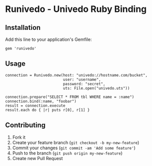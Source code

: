# Runivedo - Univedo Ruby Binding 

## Installation

Add this line to your application's Gemfile:

    gem 'runivedo'

## Usage

    connection = Runivedo.new(host: "univedo://hostname.com/bucket",
                              user: "username",
                              password: "secret",
                              uts: File.open("univedo.uts"))
    
    connection.prepare("SELECT * FROM tbl WHERE name = :name")
    connection.bind(:name, "foobar")
    result = connection.execute
    result.each do { |r| puts r[0], r[1] }

## Contributing

1. Fork it
2. Create your feature branch (`git checkout -b my-new-feature`)
3. Commit your changes (`git commit -am 'Add some feature'`)
4. Push to the branch (`git push origin my-new-feature`)
5. Create new Pull Request
